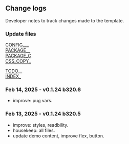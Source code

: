 ## Change logs

Developer notes to track changes made to the template.

### Update files

[CONFIG___](_configs.pug)  
[PACKAGE__](package.json)  
[PACKAGE_C](package-copy.json)  
[CSS_COPY_](styles/gulp_css/_copyright.scss)  

[TODO__](todos/TODO.md)  
[INDEX_](pages/index.html.pug)  

### Feb 14, 2025 - v0.1.24 b320.6
- improve: pug vars.

### Feb 13, 2025 - v0.1.24 b320.5
- improve: styles, readbility.
- housekeep: all files.
- update demo content, improve flex, button.

